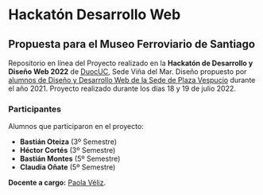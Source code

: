 # Hackatón Desarrollo Web
## Propuesta para el Museo Ferroviario de Santiago
Repositorio en línea del Proyecto realizado en la **Hackatón de Desarrollo y Diseño Web 2022** de [DuocUC](https://www.duoc.cl/), Sede Viña del Mar.
Diseño propuesto por [alumnos de Diseño y Desarrollo Web de la Sede de Plaza Vespucio](https://xd.adobe.com/view/ec0534e6-5dc3-4d2b-906e-b579c058e4f1-b956/) durante el año 2021.
Proyecto realizado durante los días 18 y 19 de julio 2022.

### Participantes

Alumnos que participaron en el proyecto:
- **Bastián Oteiza** (3º Semestre)
- **Héctor Cortés** (3º Semestre)
- **Bastián Montes** (5º Semestre)
- **Claudia Oñate** (5º Semestre)

**Docente a cargo:** [Paola Véliz](https://github.com/pochitax).
